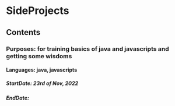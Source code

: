 # SideProjects
## Contents

### Purposes: for training basics of java and javascripts and getting some wisdoms
#### Languages: java, javascripts
##### StartDate: 23rd of Nov, 2022
##### EndDate: